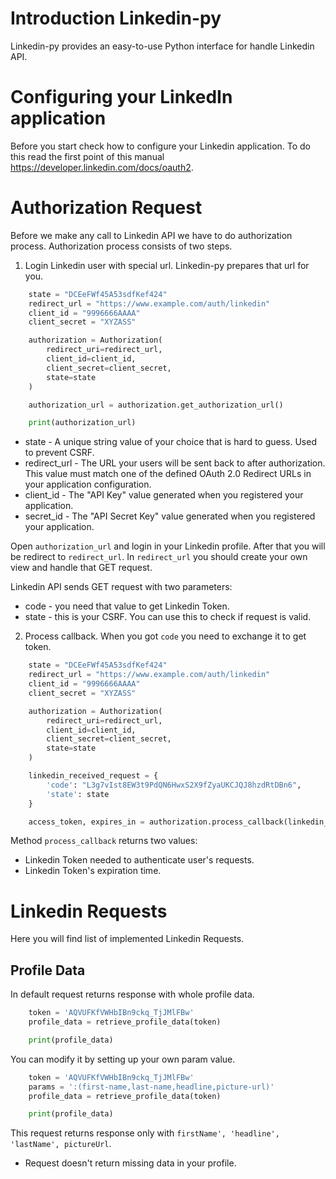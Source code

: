 # Introduction Linkedin-py

Linkedin-py provides an easy-to-use Python interface for handle Linkedin API.

# Configuring your LinkedIn application

Before you start check how to configure your Linkedin application. To do this read the first point of this manual https://developer.linkedin.com/docs/oauth2.


# Authorization Request

Before we make any call to Linkedin API we have to do authorization process. Authorization process consists of two steps.

1. Login Linkedin user with special url. Linkedin-py prepares that url for you.

```python
    state = "DCEeFWf45A53sdfKef424"
    redirect_url = "https://www.example.com/auth/linkedin"
    client_id = "9996666AAAA"
    client_secret = "XYZASS"

    authorization = Authorization(
        redirect_uri=redirect_url, 
        client_id=client_id, 
        client_secret=client_secret, 
        state=state
    )

    authorization_url = authorization.get_authorization_url()

    print(authorization_url)
```
- state - A unique string value of your choice that is hard to guess. Used to prevent CSRF.
- redirect_url - The URL your users will be sent back to after authorization. This value must match one of the defined OAuth 2.0 Redirect URLs in your application configuration.
- client_id - The "API Key" value generated when you registered your application.
- secret_id - The "API Secret Key" value generated when you registered your application.

Open `authorization_url` and login in your Linkedin profile. After that you will be redirect to `redirect_url`.
In `redirect_url` you should create your own view and handle that GET request.

Linkedin API sends GET request with two parameters:
- code - you need that value to get Linkedin Token.
- state - this is your CSRF. You can use this to check if request is valid.

2. Process callback.
When you got `code` you need to exchange it to get token.

```python
    state = "DCEeFWf45A53sdfKef424"
    redirect_url = "https://www.example.com/auth/linkedin"
    client_id = "9996666AAAA"
    client_secret = "XYZASS"

    authorization = Authorization(
        redirect_uri=redirect_url,
        client_id=client_id,
        client_secret=client_secret,
        state=state
    )

    linkedin_received_request = {
        'code': "L3g7vIst8EW3t9PdQN6HwxS2X9fZyaUKCJQJ8hzdRtDBn6",
        'state': state
    }

    access_token, expires_in = authorization.process_callback(linkedin_received_request)
```

Method `process_callback` returns two values:
   - Linkedin Token needed to authenticate user's requests.
   - Linkedin Token's expiration time.


# Linkedin Requests

Here you will find list of implemented Linkedin Requests.

## Profile Data

In default request returns response with whole profile data.

```python
    token = 'AQVUFKfVWHbIBn9ckq_TjJMlFBw'
    profile_data = retrieve_profile_data(token)

    print(profile_data)
```

You can modify it by setting up your own param value.

```python
    token = 'AQVUFKfVWHbIBn9ckq_TjJMlFBw'
    params = ':(first-name,last-name,headline,picture-url)'
    profile_data = retrieve_profile_data(token)

    print(profile_data)
```

This request returns response only with `firstName', 'headline', 'lastName', pictureUrl`.

* Request doesn't return missing data in your profile.
